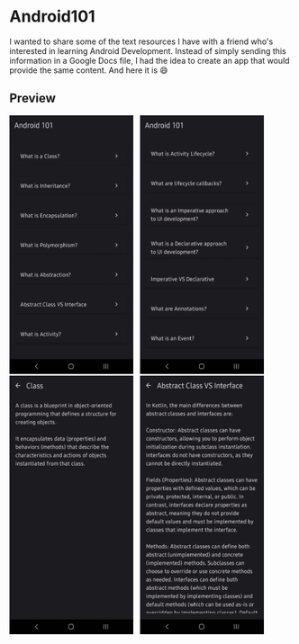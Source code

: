 # Android101
I wanted to share some of the text resources I have with a friend who's interested in learning Android Development. Instead of simply sending this information in a Google Docs file, I had the idea to create an app that would provide the same content. And here it is 😄

## Preview
<p align="left">
    <img src="Preview Images/Android101[1].png" alt="Main Page [1]" width="220" height="460">&nbsp;&nbsp;
    <img src="Preview Images/Android101[2].png" alt="Main Page [2]" width="220" height="460">&nbsp;&nbsp;
    <img src="Preview Images/Android101[3].png" alt="Content Page [1]" width="220" height="460">&nbsp;&nbsp;
    <img src="Preview Images/Android 101[4].png" alt="Content Page [2]" width="220" height="460">&nbsp;&nbsp;
</p>

